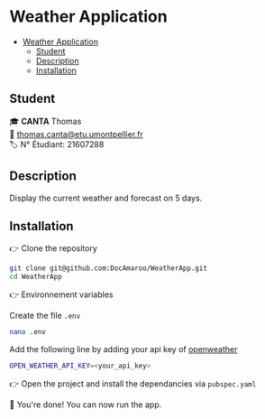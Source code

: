 # Weather Application

- [Weather Application](#weather-application)
  - [Student](#student)
  - [Description](#description)
  - [Installation](#installation)

## Student

🎓 **CANTA** Thomas  
📧 thomas.canta@etu.umontpellier.fr  
🏷️ N° Étudiant: 21607288

## Description

Display the current weather and forecast on 5 days.

## Installation

👉 Clone the repository

```bash
git clone git@github.com:DocAmaroo/WeatherApp.git
cd WeatherApp
```

👉 Environnement variables

Create the file `.env`

```bash
nano .env
```

Add the following line by adding your api key of [openweather](https://openweathermap.org/)

```bash
OPEN_WEATHER_API_KEY=<your_api_key>
```
👉 Open the project and install the dependancies via `pubspec.yaml`

🎉 You're done! You can now run the app.